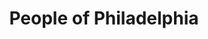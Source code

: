 ---
pid: FS217
title: People of Philadelphia
location_transcription: "//Bad Neighborhoods//"
zipcode: '19140'
outside_phl: 
neighborhood: Hunting Park
age: '31'
age_range: 30-39
instagram: 
image_file_name: FS_217.jpg
proposal_transcription: Monuments to the people, designed with a park [&?] playground
  around them. Famous ppl of Philadelphia statue in the middle + cans & sprays for
  artists to paint them. & little box with books.
topic: Art,Culture,Family,History,Inclusivity,Philadelphia,Pop Culture,Unknown
topic_summary: 0, 0, 0, 0, 0, 0, 0, 0
type: 2D,Fountain,Garden,Interactive,Mural,Space,Shrine,Sculpture Statue,Park,Memorial
keywords_other: 
credit: Ksenia Ilina
image_labels: statue, flowers, playground, fountain
twitter: 
facebook: 
permalink: "/monuments/fs217/"
layout: item-page
---